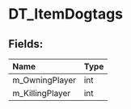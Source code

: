 # DT_ItemDogtags

## Fields:

| Name | Type |
| :--- | :--- |
| m_OwningPlayer | int |
| m_KillingPlayer | int |
